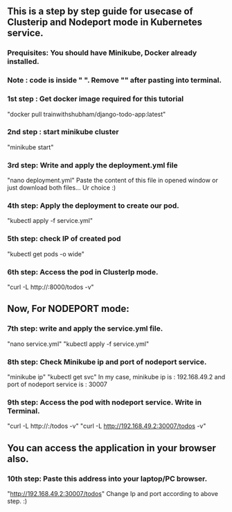 ## This is a step by step guide for usecase of Clusterip and Nodeport mode in Kubernetes service.
### Prequisites: You should have Minikube, Docker already installed.
### Note :  code is inside " ". Remove "" after pasting into terminal.

### 1st step : Get docker image required for this tutorial
  "docker pull trainwithshubham/django-todo-app:latest"

### 2nd step : start minikube cluster
  "minikube start"

### 3rd step: Write and apply the deployment.yml file
  "nano deployment.yml"
Paste the content of this file in opened window or just download both files... Ur choice :)

### 4th step: Apply the deployment to create our pod.
  "kubectl apply -f service.yml"

### 5th step: check IP of created pod
  "kubectl get pods -o wide"

### 6th step: Access the pod in ClusterIp mode.
  "curl -L http://<IP-of-Pod>:8000/todos -v"


## Now, For NODEPORT mode:
### 7th step: write and apply the service.yml file.
  "nano service.yml"
  "kubectl apply -f service.yml"

### 8th step: Check Minikube ip and port of nodeport service.
  "minikube ip"
  "kubectl get svc"
In my case, minikube ip is : 192.168.49.2  and port of nodeport service is : 30007

### 9th step: Access the pod with nodeport service. Write in Terminal.
  "curl -L http://<minikube-ip>:<port-of-nodeport-service>/todos -v"
  "curl -L http://192.168.49.2:30007/todos -v"

## You can access the application in your browser also.
### 10th step: Paste this address into your laptop/PC browser.
  "http://192.168.49.2:30007/todos"
Change Ip and port according to above step. :)
